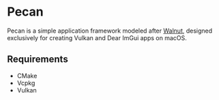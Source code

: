 # Pecan
Pecan is a simple application framework modeled after [Walnut](https://github.com/StudioCherno/Walnut), designed exclusively for creating Vulkan and Dear ImGui apps on macOS.

## Requirements
- CMake
- Vcpkg
- Vulkan
